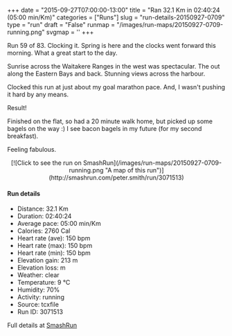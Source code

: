 +++
date = "2015-09-27T07:00:00-13:00"
title = "Ran 32.1 Km in 02:40:24 (05:00 min/Km)"
categories = ["Runs"]
slug = "run-details-20150927-0709"
type = "run"
draft = "False"
runmap = "/images/run-maps/20150927-0709-running.png"
svgmap = '<polyline points="30 57, 31 56, 31 55, 29 54, 26 55, 20 59, 15 61, 14 60, 14 58, 12 57, 10 57, 8 58, 5 57, 5 57, 4 55, 0 52, 2 50, 4 50, 4 50, 9 48, 9 48, 12 46, 16 45, 16 45, 15 41, 15 40, 16 39, 18 38, 18 41, 18 41, 21 43, 24 45, 25 45, 25 44, 25 44, 27 41, 29 39, 30 39, 30 40, 28 42, 39 45, 45 47, 52 47, 57 50, 59 51, 62 51, 66 49, 69 50, 70 50, 72 48, 71 47, 71 46, 74 46, 76 45, 79 46, 80 47, 81 47, 83 47, 85 47, 89 49, 92 49, 95 49, 97 49, 99 50, 100 49, 97 50, 95 49, 92 49, 89 49, 85 47, 83 48, 81 47, 80 47, 79 46, 76 45, 74 46, 71 46, 71 47, 72 48, 71 49, 69 50, 66 49, 63 51, 59 51, 56 50, 53 48, 49 47, 47 47, 46 49, 44 48, 41 49">'
+++

Run 59 of 83. Clocking it. Spring is here and the clocks went forward this morning. What a great start to the day. 

Sunrise across the Waitakere Ranges in the west was spectacular. The out along the Eastern Bays and back. Stunning views across the harbour. 

Clocked this run at just about my goal marathon pace. And, I wasn't pushing it hard by any means. 

Result!

Finished on the flat, so had a 20 minute walk home, but picked up some bagels on the way :) I see bacon bagels in my future (for my second breakfast). 

Feeling fabulous. 



<!--more-->

<center>
[![Click to see the run on SmashRun](/images/run-maps/20150927-0709-running.png "A map of this run")](http://smashrun.com/peter.smith/run/3071513)
</center>

#### Run details

* Distance: 32.1 Km
* Duration: 02:40:24
* Average pace: 05:00 min/Km
* Calories: 2760 Cal
* Heart rate (ave): 150 bpm
* Heart rate (max): 150 bpm
* Heart rate (min): 150 bpm
* Elevation gain: 213 m
* Elevation loss:  m
* Weather: clear
* Temperature: 9 &deg;C
* Humidity: 70%
* Activity: running
* Source: tcxfile
* Run ID: 3071513

Full details at [SmashRun](http://smashrun.com/peter.smith/run/3071513)
